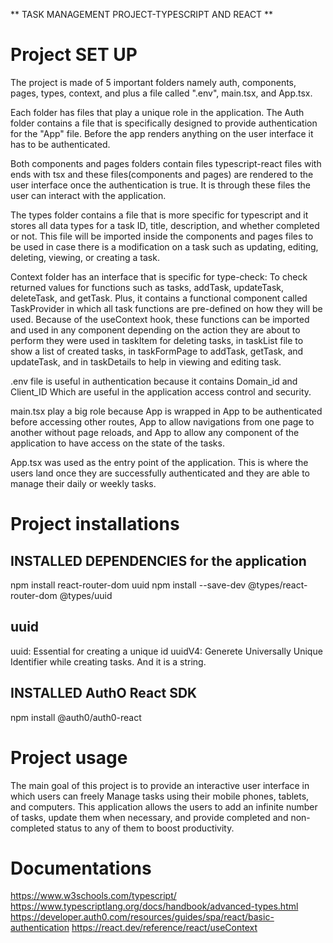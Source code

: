 ** TASK MANAGEMENT PROJECT-TYPESCRIPT AND REACT **

# Project SET UP

The project is made of 5 important folders namely auth, components, pages, types, context, and plus a file called ".env", main.tsx, and App.tsx.

Each folder has files that play a unique role in the application. The Auth folder contains a file that is specifically designed to provide authentication for the "App" file. Before the app renders anything on the user interface it has to be authenticated.

Both components and pages folders contain files typescript-react files with ends with tsx and these files(components and pages) are rendered to the user interface once the authentication is true. It is through these files the user can interact with the application.

The types folder contains a file that is more specific for typescript and it stores all data types for a task ID, title, description, and whether completed or not. This file will be imported inside the components and pages files to be used in case there is a modification on a task such as updating, editing, deleting, viewing, or creating a task.

Context folder has an interface that is specific for type-check: To check returned values for functions such as tasks,  addTask, updateTask, deleteTask, and getTask. Plus, it contains a functional component called TaskProvider in which all task functions are pre-defined on how they will be used. Because of the useContext hook, these functions can be imported and used in any component depending on the action they are about to perform they were used in taskItem for deleting tasks, in taskList file to show a list of created tasks, in taskFormPage to addTask, getTask, and updateTask, and in taskDetails to help in viewing and editing task.

.env file is useful in authentication because it contains Domain_id and Client_ID Which are useful in the application access control and security.

main.tsx play a big role because App is wrapped in <Auth0ProviderWithHistory>App</Auth0ProviderWithHistory> to be authenticated before accessing other routes, <BrowserRouter>App</BrowserRouter> to allow navigations from one page to another without page reloads, and <TaskProvider>App</TaskProvider> to allow any component of the application to have access on the state of the tasks.

App.tsx was used as the entry point of the application. This is where the users land once they are successfully authenticated and they are able to manage their daily or weekly tasks.

# Project installations

## INSTALLED DEPENDENCIES for the application 
npm install react-router-dom uuid
npm install --save-dev @types/react-router-dom @types/uuid
## uuid
uuid: Essential for creating a unique id
uuidV4: Generete Universally Unique Identifier while creating tasks. And it is a string.
## INSTALLED AuthO React SDK 
npm install @auth0/auth0-react
# Project usage
The main goal of this project is to provide an interactive user interface in which users can freely Manage tasks using their mobile phones, tablets, and computers. This application allows the users to add an infinite number of tasks, update them when necessary, and provide completed and non-completed status to any of them to boost productivity.

# Documentations

https://www.w3schools.com/typescript/
https://www.typescriptlang.org/docs/handbook/advanced-types.html
https://developer.auth0.com/resources/guides/spa/react/basic-authentication
https://react.dev/reference/react/useContext












